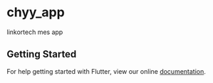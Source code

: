# chyy_app

linkortech mes app

## Getting Started

For help getting started with Flutter, view our online
[documentation](https://flutter.io/).
